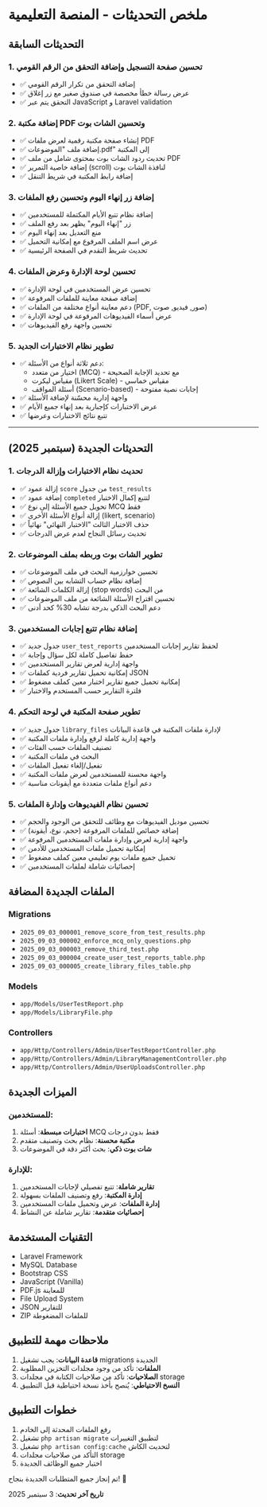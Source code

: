 # ملخص التحديثات - المنصة التعليمية

## التحديثات السابقة

### 1. تحسين صفحة التسجيل وإضافة التحقق من الرقم القومي
- ✅ إضافة التحقق من تكرار الرقم القومي
- ✅ عرض رسالة خطأ مخصصة في صندوق صغير مع زر إغلاق
- ✅ التحقق يتم عبر JavaScript و Laravel validation

### 2. إضافة مكتبة PDF وتحسين الشات بوت
- ✅ إنشاء صفحة مكتبة رقمية لعرض ملفات PDF
- ✅ إضافة ملف "الموضوعات.pdf" إلى المكتبة
- ✅ تحديث ردود الشات بوت بمحتوى شامل من ملف PDF
- ✅ إضافة خاصية التمرير (scroll) لنافذة الشات بوت
- ✅ إضافة رابط المكتبة في شريط التنقل

### 3. إضافة زر إنهاء اليوم وتحسين رفع الملفات
- ✅ إضافة نظام تتبع الأيام المكتملة للمستخدمين
- ✅ زر "إنهاء اليوم" يظهر بعد رفع الملف
- ✅ منع التعديل بعد إنهاء اليوم
- ✅ عرض اسم الملف المرفوع مع إمكانية التحميل
- ✅ تحديث شريط التقدم في الصفحة الرئيسية

### 4. تحسين لوحة الإدارة وعرض الملفات
- ✅ تحسين عرض المستخدمين في لوحة الإدارة
- ✅ إضافة صفحة معاينة للملفات المرفوعة
- ✅ دعم معاينة أنواع مختلفة من الملفات (PDF, صور, فيديو, صوت)
- ✅ عرض أسماء الفيديوهات المرفوعة في لوحة الإدارة
- ✅ تحسين واجهة رفع الفيديوهات

### 5. تطوير نظام الاختبارات الجديد
- ✅ دعم ثلاثة أنواع من الأسئلة:
  - اختيار من متعدد (MCQ) - مع تحديد الإجابة الصحيحة
  - مقياس ليكرت (Likert Scale) - مقياس خماسي
  - أسئلة المواقف (Scenario-based) - إجابات نصية مفتوحة
- ✅ واجهة إدارية محسّنة لإضافة الأسئلة
- ✅ عرض الاختبارات كإجبارية بعد إنهاء جميع الأيام
- ✅ تتبع نتائج الاختبارات وعرضها

---

## التحديثات الجديدة (سبتمبر 2025)

### 1. تحديث نظام الاختبارات وإزالة الدرجات
- ✅ إزالة عمود `score` من جدول `test_results`
- ✅ إضافة عمود `completed` لتتبع إكمال الاختبار
- ✅ تحويل جميع الأسئلة إلى نوع MCQ فقط
- ✅ إزالة أنواع الأسئلة الأخرى (likert, scenario)
- ✅ حذف الاختبار الثالث "الاختبار النهائي" نهائياً
- ✅ تحديث رسائل النجاح لعدم عرض الدرجات

### 2. تطوير الشات بوت وربطه بملف الموضوعات
- ✅ تحسين خوارزمية البحث في ملف الموضوعات
- ✅ إضافة نظام حساب التشابه بين النصوص
- ✅ إزالة الكلمات الشائعة (stop words) من البحث
- ✅ تحسين اقتراح الأسئلة الشائعة من ملف الموضوعات
- ✅ دعم البحث الذكي بدرجة تشابه 30% كحد أدنى

### 3. إضافة نظام تتبع إجابات المستخدمين
- ✅ جدول جديد `user_test_reports` لحفظ تقارير إجابات المستخدمين
- ✅ حفظ تفاصيل كاملة لكل سؤال وإجابة
- ✅ واجهة إدارية لعرض تقارير المستخدمين
- ✅ إمكانية تحميل تقارير فردية كملفات JSON
- ✅ إمكانية تحميل جميع تقارير اختبار معين كملف مضغوط
- ✅ فلترة التقارير حسب المستخدم والاختبار

### 4. تطوير صفحة المكتبة في لوحة التحكم
- ✅ جدول جديد `library_files` لإدارة ملفات المكتبة في قاعدة البيانات
- ✅ واجهة إدارية كاملة لرفع وإدارة ملفات المكتبة
- ✅ تصنيف الملفات حسب الفئات
- ✅ البحث في ملفات المكتبة
- ✅ تفعيل/إلغاء تفعيل الملفات
- ✅ واجهة محسنة للمستخدمين لعرض ملفات المكتبة
- ✅ دعم أنواع ملفات متعددة مع أيقونات مناسبة

### 5. تحسين نظام الفيديوهات وإدارة الملفات
- ✅ تحسين موديل الفيديوهات مع وظائف للتحقق من الوجود والحجم
- ✅ إضافة خصائص للملفات المرفوعة (حجم، نوع، أيقونة)
- ✅ واجهة إدارية لعرض وإدارة ملفات المستخدمين المرفوعة
- ✅ إمكانية تحميل ملفات المستخدمين للأدمن
- ✅ تحميل جميع ملفات يوم تعليمي معين كملف مضغوط
- ✅ إحصائيات شاملة لملفات المستخدمين

## الملفات الجديدة المضافة

### Migrations
- `2025_09_03_000001_remove_score_from_test_results.php`
- `2025_09_03_000002_enforce_mcq_only_questions.php`
- `2025_09_03_000003_remove_third_test.php`
- `2025_09_03_000004_create_user_test_reports_table.php`
- `2025_09_03_000005_create_library_files_table.php`

### Models
- `app/Models/UserTestReport.php`
- `app/Models/LibraryFile.php`

### Controllers
- `app/Http/Controllers/Admin/UserTestReportController.php`
- `app/Http/Controllers/Admin/LibraryManagementController.php`
- `app/Http/Controllers/Admin/UserUploadsController.php`

## الميزات الجديدة

### للمستخدمين:
1. **اختبارات مبسطة**: أسئلة MCQ فقط بدون درجات
2. **مكتبة محسنة**: نظام بحث وتصنيف متقدم
3. **شات بوت ذكي**: بحث أكثر دقة في الموضوعات

### للإدارة:
1. **تقارير شاملة**: تتبع تفصيلي لإجابات المستخدمين
2. **إدارة المكتبة**: رفع وتصنيف الملفات بسهولة
3. **إدارة الملفات**: عرض وتحميل ملفات المستخدمين
4. **إحصائيات متقدمة**: تقارير شاملة عن النشاط

## التقنيات المستخدمة
- Laravel Framework
- MySQL Database
- Bootstrap CSS
- JavaScript (Vanilla)
- PDF.js للمعاينة
- File Upload System
- JSON للتقارير
- ZIP للملفات المضغوطة

## ملاحظات مهمة للتطبيق
1. **قاعدة البيانات**: يجب تشغيل migrations الجديدة
2. **الملفات**: تأكد من وجود مجلدات التخزين المطلوبة
3. **الصلاحيات**: تأكد من صلاحيات الكتابة في مجلدات storage
4. **النسخ الاحتياطي**: يُنصح بأخذ نسخة احتياطية قبل التطبيق

## خطوات التطبيق
1. رفع الملفات المحدثة إلى الخادم
2. تشغيل `php artisan migrate` لتطبيق التغييرات
3. تشغيل `php artisan config:cache` لتحديث الكاش
4. التأكد من صلاحيات مجلدات storage
5. اختبار جميع الوظائف الجديدة

تم إنجاز جميع المتطلبات الجديدة بنجاح! 🎉

**تاريخ آخر تحديث**: 3 سبتمبر 2025

